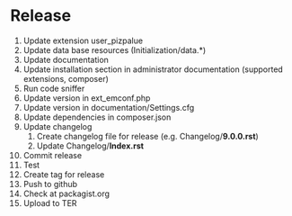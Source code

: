 # Release

1. Update extension user_pizpalue
1. Update data base resources (Initialization/data.*)
1. Update documentation
1. Update installation section in administrator documentation (supported extensions, composer)
1. Run code sniffer
1. Update version in ext_emconf.php
1. Update version in documentation/Settings.cfg
1. Update dependencies in composer.json
1. Update changelog <br>
    1. Create changelog file for release (e.g. Changelog/**9.0.0.rst**)
    1. Update Changelog/**Index.rst**
1. Commit release
1. Test
1. Create tag for release
1. Push to github
1. Check at packagist.org
1. Upload to TER
